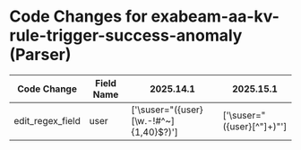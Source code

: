 # Code Changes for exabeam-aa-kv-rule-trigger-success-anomaly (Parser)

| Code Change | Field Name | 2025.14.1 | 2025.15.1 |
|-------------|------------|-----------|------------|
| edit_regex_field | user | ['\suser="({user}[\w\.\-\!\#\^\~]{1,40}\$?)'] | ['\suser="({user}[^"]+)"'] |
